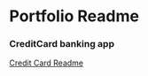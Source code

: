 # Portfolio Readme

### CreditCard banking app


 [Credit Card Readme ](https://github.com/Spurtastic/Portfolio/blob/master/projects/creditcardproject)